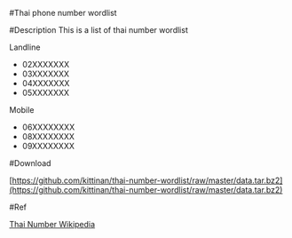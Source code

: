 #Thai phone number wordlist

#Description
This is a list of thai number wordlist

Landline

 - 02XXXXXXX
 - 03XXXXXXX
 - 04XXXXXXX
 - 05XXXXXXX

Mobile

 - 06XXXXXXXX
 - 08XXXXXXXX
 - 09XXXXXXXX


#Download

[https://github.com/kittinan/thai-number-wordlist/raw/master/data.tar.bz2](https://github.com/kittinan/thai-number-wordlist/raw/master/data.tar.bz2)

#Ref

[Thai Number Wikipedia](https://th.wikipedia.org/wiki/%E0%B8%AB%E0%B8%A1%E0%B8%B2%E0%B8%A2%E0%B9%80%E0%B8%A5%E0%B8%82%E0%B9%82%E0%B8%97%E0%B8%A3%E0%B8%A8%E0%B8%B1%E0%B8%9E%E0%B8%97%E0%B9%8C%E0%B9%83%E0%B8%99%E0%B8%9B%E0%B8%A3%E0%B8%B0%E0%B9%80%E0%B8%97%E0%B8%A8%E0%B9%84%E0%B8%97%E0%B8%A2)

